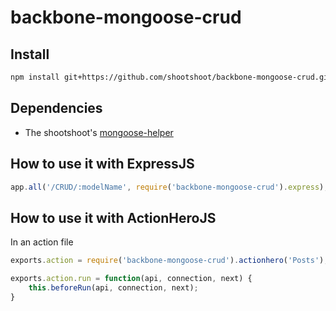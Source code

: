 backbone-mongoose-crud
======================

## Install

```sh
npm install git+https://github.com/shootshoot/backbone-mongoose-crud.git
```

## Dependencies

* The shootshoot's [mongoose-helper](https://github.com/shootshoot/mongoose-helper)

## How to use it with ExpressJS
```js
app.all('/CRUD/:modelName', require('backbone-mongoose-crud').express);
```

## How to use it with ActionHeroJS

In an action file
```js
exports.action = require('backbone-mongoose-crud').actionhero('Posts');

exports.action.run = function(api, connection, next) {
    this.beforeRun(api, connection, next);
}
```

